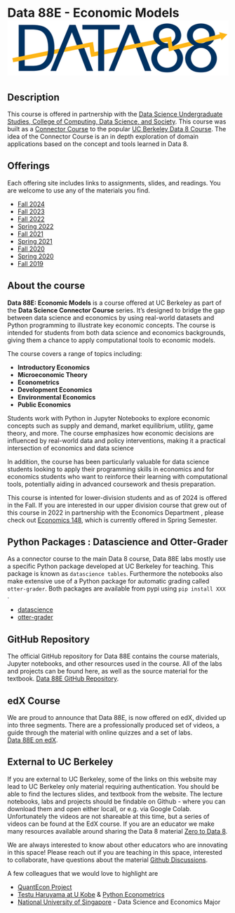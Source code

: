 Data 88E - Economic Models  ![Data 88e Logo](assets/images/blue_text.png)
========

Description
---
  This course is offered in partnership with the [Data Science Undergraduate Studies, College of Computing, Data Science, and Society](https://data.berkeley.edu/).  This course was built as a [Connector Course](https://cdss.berkeley.edu/data-science-connector-courses) to the popular [UC Berkeley Data 8 Course](https://data8.org).  The idea of the Connector Course is an in depth exploration of domain applications based on the concept and tools learned in Data 8.  

Offerings
----
Each offering site includes links to assignments, slides, and readings. You are welcome to use any of the materials you find.
*   [Fall 2024](fa24)
*   [Fall 2023](fa23)
*   [Fall 2022](fa22)
*   [Spring 2022](sp22)
*   [Fall 2021](fa21)
*   [Spring 2021](sp21)
*   [Fall 2020](fa20)
*   [Spring 2020](sp20)
*   [Fall 2019](fa19)

About the course
---
**Data 88E: Economic Models** is a course offered at UC Berkeley as part of the **Data Science Connector Course** series. It’s designed to bridge the gap between data science and economics by using real-world datasets and Python programming to illustrate key economic concepts. The course is intended for students from both data science and economics backgrounds, giving them a chance to apply computational tools to economic models.

The course covers a range of topics including:
- **Introductory Economics**
- **Microeconomic Theory**
- **Econometrics**
- **Development Economics**
- **Environmental Economics**
- **Public Economics**

Students work with Python in Jupyter Notebooks to explore economic concepts such as supply and demand, market equilibrium, utility, game theory, and more. The course emphasizes how economic decisions are influenced by real-world data and policy interventions, making it a practical intersection of economics and data science

In addition, the course has been particularly valuable for data science students looking to apply their programming skills in economics and for economics students who want to reinforce their learning with computational tools, potentially aiding in advanced coursework and thesis preparation.

This course is intented for lower-division students and as of 2024 is offered in the Fall.  If you are interested in our upper division course that grew out of this course in 2022 in partnership with the Economics Department , please check out [Economics 148](https://econ148.org), which is currently offered in Spring Semester.  

Python Packages : Datascience and Otter-Grader
---
As a connector course to the main Data 8 course, Data 88E labs mostly use a specific Python package developed at UC Berkeley for teaching. This package is known as `datascience tables`.  Furthermore the notebooks also make extensive use of a Python package for automatic grading called `otter-grader`. Both packages are available from pypi using `pip install XXX` .
 - [datascience](https://www.data8.org/fa24/reference/#detailed-python-reference)
 - [otter-grader](https://otter-grader.readthedocs.io/en/latest/)


GitHub Repository
---
The official GitHub repository for Data 88E contains the course materials, Jupyter notebooks, and other resources used in the course. All of the labs and projects can be found here, as well as the source material for the textbook. [Data 88E GitHub Repository](https://github.com/data-88e).

edX Course
---
We are proud to announce that Data 88E, is now offered on edX, divided up into three segments. There are a professionally produced set of videos, a guide through the material with online quizzes and a set of labs.  
[Data 88E on edX](https://www.edx.org/learn/economics/university-of-california-berkeley-fundamentals-of-economics).


External to UC Berkeley 
---
If you are external to UC Berkeley,  some of the links on this website may lead to UC Berkeley only material requiring authentication.  You should be able to find the lectures slides, and textbook from the website.  The lecture notebooks, labs and projects should be findable on Github - where you can download them and open either locall, or e.g. via Google Colab.  Unfortunately the videos are not shareable at this time, but a series of videos can be found at the EdX course.  If you are an educator we make many resources available around sharing the Data 8 material [Zero to Data 8](https://www.data8.org/zero-to-data-8/connectors_modules.html).  

We are always interested to know about other educators who are innovating in this space! Please reach out if you are teaching in this space, interested to collaborate, have questions about the material [Github Discussions](https://github.com/orgs/data-88e/discussions/new).   

A few colleagues that we would love to highlight are
 - [QuantEcon Project](https://quantecon.org/)
 - [Testu Haruyama at U Kobe](https://t-haruyama.github.io/) &  [Python Econometrics](https://py4etrics.github.io/)
 - [National University of Singapore](https://www.stat.nus.edu.sg/prospective-students/undergraduate-programme/data-science-and-economics/) - Data Science and Economics Major 